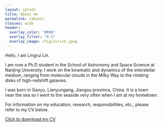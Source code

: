 ```yaml
---
layout: splash 
title: About me
permalink: /about/
classes: wide
header:
  overlay_color: "#000"
  overlay_filter: "0.5"
  overlay_image: /fig/zurich.jpeg
---
```

Hello, I am Lingrui Lin.

I am now a Ph.D student in the School of Astronomy and Space Science at Nanjing
University. I work on the kinematic and dynamics of the interstellar medium,
ranging from molecular clouds in the Milky Way to the rotating disks of
high-redshift galaxies.

I was born in Ganyu, Lianyungang, Jiangsu province, China. It is a town near the sea so I went to the seaside very often when I am at my hometown.  

For information on my education, research, responsibilities, etc., please refer to my CV below.

<html lang="en">
<body>
    <a href="/CV/Lingrui_CV.pdf" download>Click to download my CV</a>
</body>
</html>
